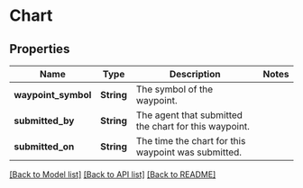 # Chart

## Properties

Name | Type | Description | Notes
------------ | ------------- | ------------- | -------------
**waypoint_symbol** | **String** | The symbol of the waypoint. | 
**submitted_by** | **String** | The agent that submitted the chart for this waypoint. | 
**submitted_on** | **String** | The time the chart for this waypoint was submitted. | 

[[Back to Model list]](../README.md#documentation-for-models) [[Back to API list]](../README.md#documentation-for-api-endpoints) [[Back to README]](../README.md)



